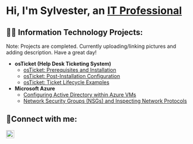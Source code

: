 <h1>Hi, I'm Sylvester, an <a href="https://www.linkedin.com/in/sylvester-rolack-ii-a6632979/">IT Professional</a></h1>

<h2>👨‍💻 Information Technology Projects:</h2>
<p> Note: Projects are completed. Currently uploading/linking pictures and adding description. Have a great day! </p>

- <b>osTicket (Help Desk Ticketing System)</b>
  - [osTicket: Prerequisites and Installation](https://github.com/srolack2/osticket-prereqs)
  - [osTicket: Post-Installation Configuration](https://github.com/srolack2/post-install-config)
  - [osTicket: Ticket Lifecycle Examples](https://github.com/srolack2/ticket-lifecycle)
- <b>Microsoft Azure</b>
  - [Configuring Active Directory within Azure VMs](https://github.com/srolack2/configure-ad)
  - [Network Security Groups (NSGs) and Inspecting Network Protocols](https://github.com/srolack2/azure-network-protocols)

<h2>🤳Connect with me:</h2>


[<img align="left" alt="Josh | LinkedIn" width="22px" src="https://cdn.jsdelivr.net/npm/simple-icons@v3/icons/linkedin.svg" />][linkedin]


[linkedin]: https://www.linkedin.com/in/sylvester-rolack-ii-a6632979/
